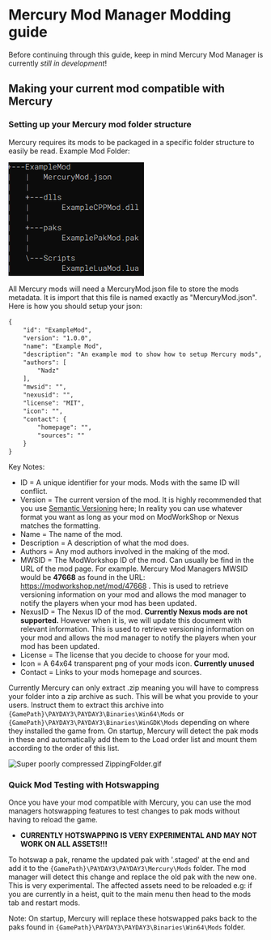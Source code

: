 # Mercury Mod Manager Modding guide

Before continuing through this guide, keep in mind Mercury Mod Manager is currently *still in development*!

## Making your current mod compatible with Mercury

### Setting up your Mercury mod folder structure
Mercury requires its mods to be packaged in a specific folder structure to easily be read.
Example Mod Folder:

![ModFolderTree.png](Imgs/ModFolderTree.png)

All Mercury mods will need a MercuryMod.json file to store the mods metadata. It is import that this file is named exactly
as "MercuryMod.json". Here is how you should setup your json:

```
{
    "id": "ExampleMod",
    "version": "1.0.0",
    "name": "Example Mod",
    "description": "An example mod to show how to setup Mercury mods",
    "authors": [
        "Nadz"
    ],
    "mwsid": "",
    "nexusid": "",
    "license": "MIT",
    "icon": "",
    "contact": {
        "homepage": "",
        "sources": ""
    }
}
```

Key Notes:
- ID = A unique identifier for your mods. Mods with the same ID will conflict.
- Version = The current version of the mod. It is highly recommended that you use [Semantic Versioning](https://semver.org)
            here; In reality you can use whatever format you want as long as your mod on ModWorkShop or Nexus matches the
            formatting.
- Name = The name of the mod.
- Description = A description of what the mod does.
- Authors = Any mod authors involved in the making of the mod.
- MWSID = The ModWorkshop ID of the mod. Can usually be find in the URL of the mod page. For example.
          Mercury Mod Managers MWSID would be **47668** as found in the URL: https://modworkshop.net/mod/47668
          . This is used to retrieve versioning information on your mod and allows the mod manager to notify the players
          when your mod has been updated.
- NexusID = The Nexus ID of the mod. **Currently Nexus mods are not supported.** However when it is, we will update this
            document with relevant information. This is used to retrieve versioning information on your mod and allows 
            the mod manager to notify the players
            when your mod has been updated.
- License = The license that you decide to choose for your mod.
- Icon = A 64x64 transparent png of your mods icon. **Currently unused**
- Contact = Links to your mods homepage and sources.

Currently Mercury can only extract .zip meaning you will have to compress your folder into a zip archive as such.
This will be what you provide to your users. Instruct them to extract this archive into
```{GamePath}\PAYDAY3\PAYDAY3\Binaries\Win64\Mods``` or ```{GamePath}\PAYDAY3\PAYDAY3\Binaries\WinGDK\Mods```
depending on where they installed the game from. On startup, Mercury will detect the pak mods in these and automatically
add them to the Load order list and mount them according to the order of this list.  

![Super poorly compressed ZippingFolder.gif](Imgs/ZippingFolder.gif)

### Quick Mod Testing with Hotswapping
Once you have your mod compatible with Mercury, you can use the mod managers hotswapping features to test changes to pak
mods without having to reload the game. 
- **CURRENTLY HOTSWAPPING IS VERY EXPERIMENTAL AND MAY NOT WORK ON ALL ASSETS!!!**

To hotswap a pak, rename the updated pak with '.staged' at the end and add it to the 
```{GamePath}\PAYDAY3\PAYDAY3\Mercury\Mods``` folder. 
The mod manager will detect this change and replace the old pak with the new one. This is very experimental.
The affected assets need to be reloaded e.g: if you are currently in a heist, quit to the main menu then head to the mods
tab and restart mods. 

Note: On startup, Mercury will replace these hotswapped paks back to the paks found in 
```{GamePath}\PAYDAY3\PAYDAY3\Binaries\Win64\Mods``` folder. 

